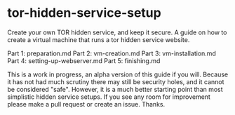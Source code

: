 tor-hidden-service-setup
========================

Create your own TOR hidden service, and keep it secure. A guide on how to create a virtual machine that runs a tor hidden service website.

Part 1: preparation.md
Part 2: vm-creation.md
Part 3: vm-installation.md
Part 4: setting-up-webserver.md
Part 5: finishing.md

This is a work in progress, an alpha version of this guide if you will. Because it has not had much scrutiny there may still be security holes, and it cannot be considered "safe". However, it is a much better starting point than most simplistic hidden service setups. If you see any room for improvement please make a pull request or create an issue. Thanks. 

